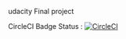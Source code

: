 udacity Final project   

CircleCI Badge Status : [![CircleCI](https://circleci.com/gh/damodharanr/capstone_finalproject/tree/master.svg?style=svg)](https://circleci.com/gh/damodharanr/capstone_finalproject/tree/master)
